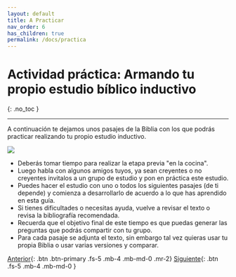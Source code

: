 ```yaml
---
layout: default
title: A Practicar
nav_order: 6
has_children: true
permalink: /docs/practica
---
```


# Actividad práctica: Armando tu propio estudio bíblico inductivo
{: .no_toc }

---

A continuación te dejamos unos pasajes de la Biblia con los que podrás practicar realizando tu propio estudio inductivo. 

![]({{site.baseurl}}/assets/images/studying.png)

- Deberás tomar tiempo para realizar la etapa previa "en la cocina". 
- Luego habla con algunos amigos tuyos, ya sean creyentes o no creyentes invitalos a un grupo de estudio y pon en práctica este estudio. 
- Puedes hacer el estudio con uno o todos los siguientes pasajes (de ti depende) y comienza a desarrollarlo de acuerdo a lo que has aprendido en esta guía. 
- Si tienes dificultades o necesitas ayuda, vuelve a revisar el texto o revisa la bibliografía recomendada.
- Recuerda que el objetivo final de este tiempo es que puedas generar las preguntas que podrás compartir con tu grupo.
- Para cada pasaje se adjunta el texto, sin embargo tal vez quieras usar tu propia Biblia o usar varias versiones y comparar. 

[Anterior]({{site.baseurl}}/docs/en-la-mesa/consejos/){: .btn .btn-primary .fs-5 .mb-4 .mb-md-0 .mr-2} [Siguiente]({{site.baseurl}}/docs/practica/juan-2-1-12/){: .btn .fs-5 .mb-4 .mb-md-0 }
